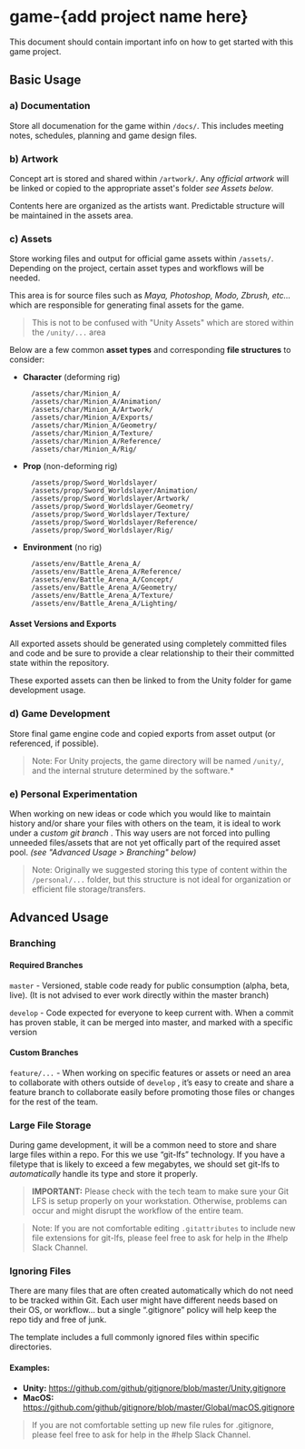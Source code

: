 __game-{add project name here}__
===============================================================================

This document should contain important info on how to get started with this
game project.


Basic Usage
---------------------------------------

### a) Documentation

Store all documenation for the game within `/docs/`.  This includes meeting notes, schedules, planning and game design files.


### b) Artwork

Concept art is stored and shared within `/artwork/`.  Any _official artwork_ will be linked or copied to the appropriate asset's folder _see Assets below_.

Contents here are organized as the artists want.  Predictable structure will be maintained in the assets area.


### c) Assets

Store working files and output for official game assets within `/assets/`.
Depending on the project, certain asset types and workflows will be needed.

This area is for source files such as _Maya, Photoshop, Modo, Zbrush, etc..._
which are responsible for generating final assets for the game.

> This is not to be confused with "Unity Assets" which are stored within the `/unity/...` area

Below are a few common __asset types__ and corresponding __file structures__ to consider:

- **Character** (deforming rig)

        /assets/char/Minion_A/
        /assets/char/Minion_A/Animation/
        /assets/char/Minion_A/Artwork/
        /assets/char/Minion_A/Exports/
        /assets/char/Minion_A/Geometry/
        /assets/char/Minion_A/Texture/
        /assets/char/Minion_A/Reference/
        /assets/char/Minion_A/Rig/


- **Prop** (non-deforming rig)

        /assets/prop/Sword_Worldslayer/
        /assets/prop/Sword_Worldslayer/Animation/
        /assets/prop/Sword_Worldslayer/Artwork/
        /assets/prop/Sword_Worldslayer/Geometry/
        /assets/prop/Sword_Worldslayer/Texture/
        /assets/prop/Sword_Worldslayer/Reference/
        /assets/prop/Sword_Worldslayer/Rig/


- **Environment** (no rig)

        /assets/env/Battle_Arena_A/
        /assets/env/Battle_Arena_A/Reference/
        /assets/env/Battle_Arena_A/Concept/
        /assets/env/Battle_Arena_A/Geometry/
        /assets/env/Battle_Arena_A/Texture/
        /assets/env/Battle_Arena_A/Lighting/


#### Asset Versions and Exports
All exported assets should be generated using completely committed files and
code and be sure to provide a clear relationship to their their committed state
within the repository.

These exported assets can then be linked to from the Unity folder for game
development usage.



### d) Game Development

Store final game engine code and copied exports from asset output (or referenced, if possible).

> Note: For Unity projects, the game directory will be named `/unity/`, and the internal struture determined by the software.*



### e) Personal Experimentation

When working on new ideas or code which you would like to maintain history and/or share your files with others on the team, it is ideal to work under a _custom git branch_ . This way users are not forced into pulling unneeded files/assets that are not yet offically part of the required asset pool. _(see "Advanced Usage > Branching" below)_

> Note: Originally we suggested storing this type of content within the `/personal/...` folder, but this structure is not ideal for organization or efficient file storage/transfers.




Advanced Usage
---------------------------------------

### Branching

#### Required Branches

`master` - Versioned, stable code ready for public consumption (alpha, beta, live).  (It is not advised to ever work directly within the master branch)

`develop` - Code expected for everyone to keep current with.  When a commit has proven stable, it can be merged into master, and marked with a specific version

#### Custom Branches

`feature/...` - When working on specific features or assets or need an area to collaborate with others outside of `develop` , it’s easy to create and share a feature branch to collaborate easily before promoting those files or changes for the rest of the team.



### Large File Storage

During game development, it will be a common need to store and share large files within a repo.  For this we use “git-lfs” technology.  If you have a filetype that is likely to exceed a few megabytes, we should set git-lfs to *automatically* handle its type and store it properly.

> __IMPORTANT:__ Please check with the tech team to make sure your Git LFS is setup properly on your workstation.  Otherwise, problems can occur and might disrupt the workflow of the entire team.

> Note: If you are not comfortable editing `.gitattributes` to include new file extensions for git-lfs, please feel free to ask for help in the #help Slack Channel.



### Ignoring Files

There are many files that are often created automatically which do not need to be tracked within Git.  Each user might have different needs based on their OS, or workflow… but a single “.gitignore” policy will help keep the repo tidy and free of junk.

The template includes a full commonly ignored files within specific directories.

#### Examples:
- __Unity:__ https://github.com/github/gitignore/blob/master/Unity.gitignore
- __MacOS:__ https://github.com/github/gitignore/blob/master/Global/macOS.gitignore


> If you are not comfortable setting up new file rules for .gitignore, please feel free to ask for help in the #help Slack Channel.




